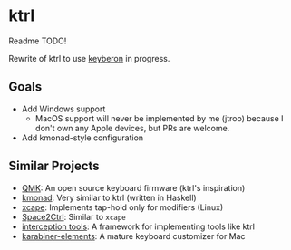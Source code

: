 # ktrl

Readme TODO!

Rewrite of ktrl to use [keyberon](https://github.com/TeXitoi/keyberon) in progress.

## Goals

- Add Windows support
  - MacOS support will never be implemented by me (jtroo) because I don't own any Apple devices, but PRs are welcome.
- Add kmonad-style configuration

## Similar Projects
- [QMK](https://docs.qmk.fm/#/): An open source keyboard firmware (ktrl's inspiration)
- [kmonad](https://github.com/david-janssen/kmonad): Very similar to ktrl (written in Haskell)
- [xcape](https://github.com/alols/xcape): Implements tap-hold only for modifiers (Linux)
- [Space2Ctrl](https://github.com/r0adrunner/Space2Ctrl): Similar to `xcape`
- [interception tools](https://gitlab.com/interception/linux/tools): A framework for implementing tools like ktrl
- [karabiner-elements](https://karabiner-elements.pqrs.org/): A mature keyboard customizer for Mac
